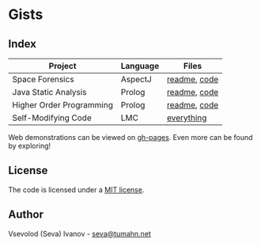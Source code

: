 # Gists

## Index

Project | Language | Files
--- | --- | ---
Space Forensics | AspectJ | [readme](https://github.com/sevaivanov/short/blob/master/java/aspectj/space-forensics/readme.md#introducing-hal), [code](https://github.com/sevaivanov/short/blob/master/java/aspectj/space-forensics/)
Java Static Analysis | Prolog | [readme](https://github.com/sevaivanov/short/blob/master/prolog/java-analysis.md#introduction), [code](https://github.com/sevaivanov/short/blob/master/prolog/java-analysis.pl#L1)
Higher Order Programming | Prolog | [readme](https://github.com/sevaivanov/short/blob/master/prolog/higher-order.md#higher-order-programming), [code](https://github.com/sevaivanov/short/blob/master/prolog/higher-order.pl#L1)
Self-Modifying Code | LMC | [everything](https://github.com/sevaivanov/short/blob/master/assembly/lmc/combine_two_ordered_lists.elmc#L1)

Web demonstrations can be viewed on [gh-pages](https://sevaivanov.github.io/gists/). Even more can be found by exploring!

## License

The code is licensed under a [MIT license](LICENSE).

## Author

Vsevolod (Seva) Ivanov - seva@tumahn.net
